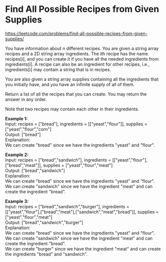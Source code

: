 # Find All Possible Recipes from Given Supplies
https://leetcode.com/problems/find-all-possible-recipes-from-given-supplies/

You have information about n different recipes. You are given a string array recipes and a 2D string array ingredients. The ith recipe has the name recipes[i], and you can create it if you have all the needed ingredients from ingredients[i]. A recipe can also be an ingredient for other recipes, i.e., ingredients[i] may contain a string that is in recipes.

You are also given a string array supplies containing all the ingredients that you initially have, and you have an infinite supply of all of them.

Return a list of all the recipes that you can create. You may return the answer in any order.

Note that two recipes may contain each other in their ingredients.


<b>Example 1:</b>\
Input: recipes = ["bread"], ingredients = [["yeast","flour"]], supplies = ["yeast","flour","corn"]\
Output: ["bread"]\
Explanation:\
We can create "bread" since we have the ingredients "yeast" and "flour".

<b>Example 2:</b>\
Input: recipes = ["bread","sandwich"], ingredients = [["yeast","flour"],["bread","meat"]], supplies = ["yeast","flour","meat"]\
Output: ["bread","sandwich"]\
Explanation:\
We can create "bread" since we have the ingredients "yeast" and "flour".\
We can create "sandwich" since we have the ingredient "meat" and can create the ingredient "bread".

<b>Example 3:</b>\
Input: recipes = ["bread","sandwich","burger"], ingredients = [["yeast","flour"],["bread","meat"],["sandwich","meat","bread"]], supplies = ["yeast","flour","meat"]\
Output: ["bread","sandwich","burger"]\
Explanation:\
We can create "bread" since we have the ingredients "yeast" and "flour".\
We can create "sandwich" since we have the ingredient "meat" and can create the ingredient "bread".\
We can create "burger" since we have the ingredient "meat" and can create the ingredients "bread" and "sandwich".